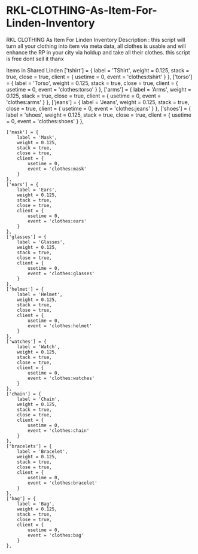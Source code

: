 # RKL-CLOTHING-As-Item-For-Linden-Inventory
RKL CLOTHING As Item For Linden Inventory  Description : this script will turn all your clothing into item via meta data,  all clothes is usable and will enhance the RP in your city via holdup and take all their clothes.  this script is free dont sell it thanx


Items in Shared Linden
['tshirt'] = {
		label = 'TShirt',
		weight = 0.125,
		stack = true,
		close = true,
		client = {
			usetime = 0,
			event = 'clothes:tshirt'
		}
	},
	['torso'] = {
		label = 'Torso',
		weight = 0.125,
		stack = true,
		close = true,
		client = {
			usetime = 0,
			event = 'clothes:torso'
		}
	},
	['arms'] = {
		label = 'Arms',
		weight = 0.125,
		stack = true,
		close = true,
		client = {
			usetime = 0,
			event = 'clothes:arms'
		}
	},
	['jeans'] = {
		label = 'Jeans',
		weight = 0.125,
		stack = true,
		close = true,
		client = {
			usetime = 0,
			event = 'clothes:jeans'
		}
	},
	['shoes'] = {
		label = 'shoes',
		weight = 0.125,
		stack = true,
		close = true,
		client = {
			usetime = 0,
			event = 'clothes:shoes'
		}
	},

	['mask'] = {
		label = 'Mask',
		weight = 0.125,
		stack = true,
		close = true,
		client = {
			usetime = 0,
			event = 'clothes:mask'
		}
	},
	['ears'] = {
		label = 'Ears',
		weight = 0.125,
		stack = true,
		close = true,
		client = {
			usetime = 0,
			event = 'clothes:ears'
		}
	},
	['glasses'] = {
		label = 'Glasses',
		weight = 0.125,
		stack = true,
		close = true,
		client = {
			usetime = 0,
			event = 'clothes:glasses'
		}
	},
	['helmet'] = {
		label = 'Helmet',
		weight = 0.125,
		stack = true,
		close = true,
		client = {
			usetime = 0,
			event = 'clothes:helmet'
		}
	},
	['watches'] = {
		label = 'Watch',
		weight = 0.125,
		stack = true,
		close = true,
		client = {
			usetime = 0,
			event = 'clothes:watches'
		}
	},
	['chain'] = {
		label = 'Chain',
		weight = 0.125,
		stack = true,
		close = true,
		client = {
			usetime = 0,
			event = 'clothes:chain'
		}
	},
	['bracelets'] = {
		label = 'Bracelet',
		weight = 0.125,
		stack = true,
		close = true,
		client = {
			usetime = 0,
			event = 'clothes:bracelet'
		}
	},
	['bag'] = {
		label = 'Bag',
		weight = 0.125,
		stack = true,
		close = true,
		client = {
			usetime = 0,
			event = 'clothes:bag'
		}
	},
